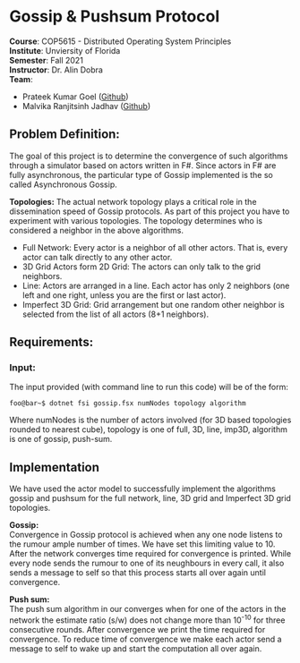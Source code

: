 # Gossip & Pushsum Protocol

<b>Course</b>: COP5615 - Distributed Operating System Principles <br>
<b>Institute</b>: Unviersity of Florida <br>
<b>Semester</b>: Fall 2021 <br>
<b>Instructor</b>: Dr. Alin Dobra <br>
<b>Team</b>: 
* Prateek Kumar Goel ([Github](https://github.com/pkgprateek))
* Malvika Ranjitsinh Jadhav ([Github](https://github.com/malvikajadhav))

## Problem Definition:
The goal of this project is to determine the convergence of such algorithms through a simulator based on actors written
in F#. Since actors in F# are fully asynchronous, the particular type of Gossip implemented is the so called Asynchronous Gossip.

<strong>Topologies:</strong> The actual network topology plays a critical role in the dissemination speed of Gossip protocols. As part of this project you have to experiment with various topologies. The topology determines who is considered a neighbor in the above algorithms.
* Full Network: Every actor is a neighbor of all other actors. That is, every actor can talk directly to any other actor.
* 3D Grid Actors form 2D Grid: The actors can only talk to the grid neighbors.
* Line: Actors are arranged in a line. Each actor has only 2 neighbors (one left and one right, unless you are the first or last actor).
* Imperfect 3D Grid: Grid arrangement but one random other neighbor is selected from the list of all actors (8+1 neighbors).

## Requirements:

### Input:
The input provided (with command line to run this code) will be of the form:
```console
foo@bar~$ dotnet fsi gossip.fsx numNodes topology algorithm
```
Where numNodes is the number of actors involved (for 3D based topologies rounded to nearest cube), topology is one of full, 3D, line, imp3D, algorithm is one of gossip, push-sum.

## Implementation

We have used the actor model to successfully implement the algorithms gossip and pushsum for the full network, line, 3D grid and Imperfect 3D grid topologies.

<b> Gossip:</b><br>
Convergence in Gossip protocol is achieved when any one node listens to the rumour ample number of times. We have set this limiting value to 10. After the network converges time required for convergence is printed. While every node sends the rumour to one of its neughbours in every call, it also sends a message to self so that this process starts all over again until convergence.

<b> Push sum:</b><br>
The push sum algorithm in our converges when for one of the actors in the network the estimate ratio (s/w) does not change more than 10<sup>-10</sup> for three consecutive rounds. After convergence we print the time required for convergence. To reduce time of convergence we make each actor send a message to self to wake up and start the computation all over again.